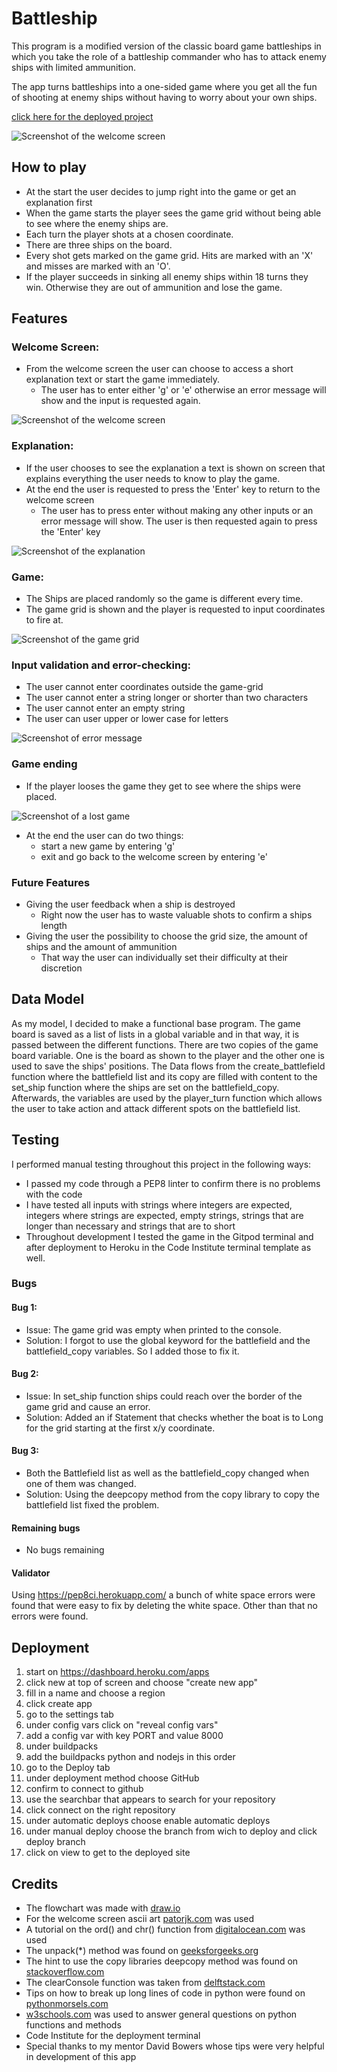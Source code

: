 # Battleship

This program is a modified version of the classic board game battleships in which you take the role of a battleship commander who has to attack enemy ships with limited ammunition.

The app turns battleships into a one-sided game where you get all the fun of shooting at enemy ships without having to worry about your own ships.

[click here for the deployed project](https://battleship-commander-b2b519a74b77.herokuapp.com/)

![Screenshot of the welcome screen](docs/welcome-screen.png)

## How to play

- At the start the user decides to jump right into the game or get an explanation first
- When the game starts the player sees the game grid without being able to see where the enemy ships are.
- Each turn the player shots at a chosen coordinate.
- There are three ships on the board.
- Every shot gets marked on the game grid. Hits are marked with an 'X' and misses are marked with an 'O'.
- If the player succeeds in sinking all enemy ships within 18 turns they win. Otherwise they are out of ammunition and lose the game.

## Features 

### Welcome Screen:
- From the welcome screen the user can choose to access a short explanation text or start the game immediately.
    - The user has to enter either 'g' or 'e' otherwise an error message will show and the input is requested again.

![Screenshot of the welcome screen](docs/welcome-screen.png)

### Explanation:
- If the user chooses to see the explanation a text is shown on screen that explains everything the user needs to know to play the game.
- At the end the user is requested to press the 'Enter' key to return to the welcome screen
    - The user has to press enter without making any other inputs or an error message will show. The user is then requested again to press the 'Enter' key

![Screenshot of the explanation](docs/explanation.png)

### Game:
- The Ships are placed randomly so the game is different every time.
- The game grid is shown and the player is requested to input coordinates to fire at.

![Screenshot of the game grid](docs/game-grid.png)

### Input validation and error-checking:
- The user cannot enter coordinates outside the game-grid
- The user cannot enter a string longer or shorter than two characters
- The user cannot enter an empty string
- The user can user upper or lower case for letters

![Screenshot of error message](docs/input-validation.png)

### Game ending
- If the player looses the game they get to see where the ships were placed.

![Screenshot of a lost game](docs/lose-screen.png)

- At the end the user can do two things:
    - start a new game by entering 'g'
    - exit and go back to the welcome screen by entering 'e'

### Future Features
- Giving the user feedback when a ship is destroyed
    - Right now the user has to waste valuable shots to confirm a ships length
- Giving the user the possibility to choose the grid size, the amount of ships and the amount of ammunition
    - That way the user can individually set their difficulty at their discretion

## Data Model
As my model, I decided to make a functional base program. The game board is saved as a 
list of lists in a global variable and in that way, it is passed between the different functions. 
There are two copies of the game board variable. One is the board as shown to the player and the other one is used to save the ships' positions.
The Data flows from the create_battlefield function where the battlefield list and its copy are filled with content to the set_ship function where the ships are set on the battlefield_copy. Afterwards, the variables are used by the player_turn function which allows the user to take action and attack different spots on the battlefield list.


## Testing
I performed manual testing throughout this project in the following ways:
- I passed my code through a PEP8 linter to confirm there is no problems with the code
- I have tested all inputs with strings where integers are expected, integers where strings are expected, empty strings, strings that are longer than necessary and strings that are to short
- Throughout development I tested the game in the Gitpod terminal and after deployment to Heroku in the Code Institute terminal template as well.

### Bugs
#### Bug 1:
- Issue: The game grid was empty when printed to the console.
- Solution: I forgot to use the global keyword for the battlefield and the battlefield_copy variables. So I added those to fix it.

#### Bug 2:
- Issue: In set_ship function ships could reach over the border of the game grid and cause an error.
- Solution: Added an if Statement that checks whether the boat is to Long for the grid starting at the first x/y coordinate.

#### Bug 3:
- Both the Battlefield list as well as the battlefield_copy changed when one of them was changed.
- Solution: Using the deepcopy method from the copy library to copy the battlefield list fixed the problem.

#### Remaining bugs
- No bugs remaining

#### Validator
Using https://pep8ci.herokuapp.com/ a bunch of white space errors were found that were easy to fix by deleting the white space. Other than that no errors were found.


## Deployment
1. start on https://dashboard.heroku.com/apps
2. click new at top of screen and choose "create new app"
3. fill in a name and choose a region
4. click create app 
5. go to the settings tab
6. under config vars click on "reveal config vars"
7. add a config var with key PORT and value 8000
8. under buildpacks
9. add the buildpacks python and nodejs in this order
10. go to the Deploy tab
11. under deployment method choose GitHub 
12. confirm to connect to github
13. use the searchbar that appears to search for your repository
14. click connect on the right repository 
15. under automatic deploys choose enable automatic deploys
16. under manual deploy choose the branch from wich to deploy and click deploy branch
17. click on view to get to the deployed site

## Credits
- The flowchart was made with [draw.io](https://app.diagrams.net/)
- For the welcome screen ascii art [patorjk.com](https://patorjk.com/software/taag/#p=display&f=Graffiti&t=Type%20Something%20) was used
- A tutorial on the ord() and chr() function from [digitalocean.com](https://www.digitalocean.com/community/tutorials/python-ord-chr) was used
- The unpack(*) method was found on [geeksforgeeks.org](https://www.geeksforgeeks.org/python-split-string-into-list-of-characters/)
- The hint to use the copy libraries deepcopy method was found on [stackoverflow.com](https://stackoverflow.com/questions/2612802/how-do-i-clone-a-list-so-that-it-doesnt-change-unexpectedly-after-assignment)
- The clearConsole function was taken from [delftstack.com](https://www.delftstack.com/howto/python/python-clear-console/)
- Tips on how to break up long lines of code in python were found on [pythonmorsels.com](https://www.pythonmorsels.com/breaking-long-lines-code-python/)
- [w3schools.com](https://www.w3schools.com/python/) was used to answer general questions on python functions and methods
- Code Institute for the deployment terminal
- Special thanks to my mentor David Bowers whose tips were very helpful in development of this app